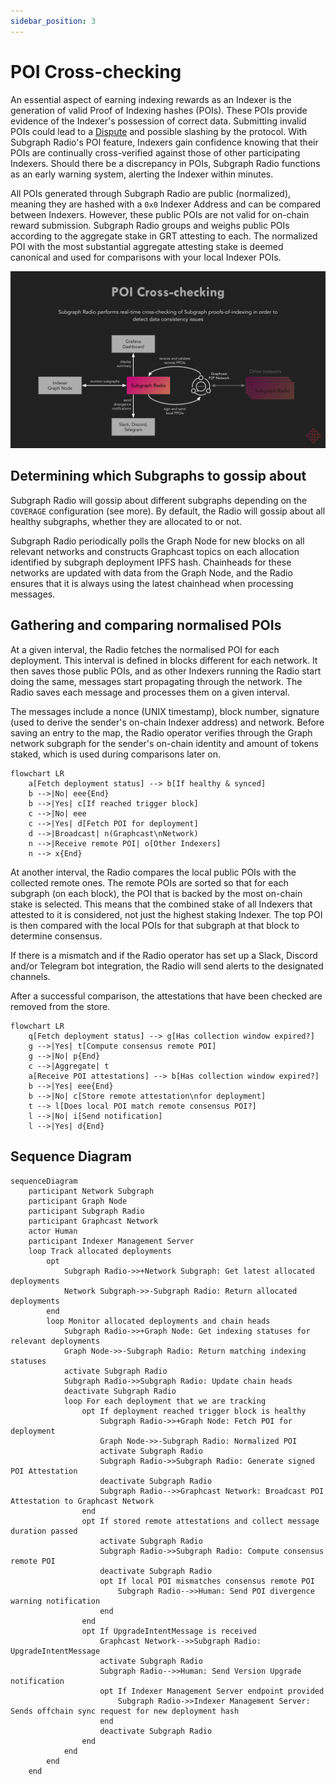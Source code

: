 ```yaml
---
sidebar_position: 3
---
```


# POI Cross-checking

An essential aspect of earning indexing rewards as an Indexer is the generation of valid Proof of Indexing hashes (POIs). These POIs provide evidence of the Indexer's possession of correct data. Submitting invalid POIs could lead to a [Dispute](https://thegraph.com/docs/en/network/indexing/#what-are-disputes-and-where-can-i-view-them) and possible slashing by the protocol. With Subgraph Radio's POI feature, Indexers gain confidence knowing that their POIs are continually cross-verified against those of other participating Indexers. Should there be a discrepancy in POIs, Subgraph Radio functions as an early warning system, alerting the Indexer within minutes.

All POIs generated through Subgraph Radio are public (normalized), meaning they are hashed with a `0x0` Indexer Address and can be compared between Indexers. However, these public POIs are not valid for on-chain reward submission. Subgraph Radio groups and weighs public POIs according to the aggregate stake in GRT attesting to each. The normalized POI with the most substantial aggregate attesting stake is deemed canonical and used for comparisons with your local Indexer POIs.

![POI Cross-checking](/img/graphcast-poi-crosschecking.svg)


## Determining which Subgraphs to gossip about

Subgraph Radio will gossip about different subgraphs depending on the `COVERAGE` configuration (see more). By default, the Radio will gossip about all healthy subgraphs, whether they are allocated to or not.

Subgraph Radio periodically polls the Graph Node for new blocks on all relevant networks and constructs Graphcast topics on each allocation identified by subgraph deployment IPFS hash. Chainheads for these networks are updated with data from the Graph Node, and the Radio ensures that it is always using the latest chainhead when processing messages.

## Gathering and comparing normalised POIs

At a given interval, the Radio fetches the normalised POI for each deployment. This interval is defined in blocks different for each network. It then saves those public POIs, and as other Indexers running the Radio start doing the same, messages start propagating through the network. The Radio saves each message and processes them on a given interval.

The messages include a nonce (UNIX timestamp), block number, signature (used to derive the sender's on-chain Indexer address) and network. Before saving an entry to the map, the Radio operator verifies through the Graph network subgraph for the sender's on-chain identity and amount of tokens staked, which is used during comparisons later on.

```mermaid
flowchart LR
    a[Fetch deployment status] --> b[If healthy & synced]
    b -->|No| eee{End}
    b -->|Yes| c[If reached trigger block]
    c -->|No| eee
    c -->|Yes| d[Fetch POI for deployment]
    d -->|Broadcast| n(Graphcast\nNetwork)
    n -->|Receive remote POI| o[Other Indexers]
    n --> x{End}
```

At another interval, the Radio compares the local public POIs with the collected remote ones. The remote POIs are sorted so that for each subgraph (on each block), the POI that is backed by the most on-chain stake is selected. This means that the combined stake of all Indexers that attested to it is considered, not just the highest staking Indexer. The top POI is then compared with the local POIs for that subgraph at that block to determine consensus.

If there is a mismatch and if the Radio operator has set up a Slack, Discord and/or Telegram bot integration, the Radio will send alerts to the designated channels.

After a successful comparison, the attestations that have been checked are removed from the store.

```mermaid
flowchart LR
    q[Fetch deployment status] --> g[Has collection window expired?]
    g -->|Yes| t[Compute consensus remote POI]
    g -->|No| p{End}
    c -->|Aggregate| t
    a[Receive POI attestations] --> b[Has collection window expired?]
    b -->|Yes| eee{End}
    b -->|No| c[Store remote attestation\nfor deployment]
    t --> l[Does local POI match remote consensus POI?]
    l -->|No| i[Send notification]
    l -->|Yes| d{End}
```

## Sequence Diagram

```mermaid
sequenceDiagram
    participant Network Subgraph
    participant Graph Node
    participant Subgraph Radio
    participant Graphcast Network
    actor Human
    participant Indexer Management Server
    loop Track allocated deployments
        opt
            Subgraph Radio->>+Network Subgraph: Get latest allocated deployments
            Network Subgraph->>-Subgraph Radio: Return allocated deployments
        end
        loop Monitor allocated deployments and chain heads
            Subgraph Radio->>+Graph Node: Get indexing statuses for relevant deployments
            Graph Node->>-Subgraph Radio: Return matching indexing statuses
            activate Subgraph Radio
            Subgraph Radio->>Subgraph Radio: Update chain heads
            deactivate Subgraph Radio
            loop For each deployment that we are tracking
                opt If deployment reached trigger block is healthy
                    Subgraph Radio->>+Graph Node: Fetch POI for deployment
                    Graph Node->>-Subgraph Radio: Normalized POI
                    activate Subgraph Radio
                    Subgraph Radio->>Subgraph Radio: Generate signed POI Attestation
                    deactivate Subgraph Radio
                    Subgraph Radio-->>Graphcast Network: Broadcast POI Attestation to Graphcast Network
                end
                opt If stored remote attestations and collect message duration passed
                    activate Subgraph Radio
                    Subgraph Radio->>Subgraph Radio: Compute consensus remote POI
                    deactivate Subgraph Radio
                    opt If local POI mismatches consensus remote POI
                        Subgraph Radio-->>Human: Send POI divergence warning notification
                    end
                end
                opt If UpgradeIntentMessage is received
                    Graphcast Network-->>Subgraph Radio: UpgradeIntentMessage
                    activate Subgraph Radio
                    Subgraph Radio-->>Human: Send Version Upgrade notification
                    opt If Indexer Management Server endpoint provided
                        Subgraph Radio->>Indexer Management Server: Sends offchain sync request for new deployment hash
                    end
                    deactivate Subgraph Radio
                end
            end
        end
    end
```